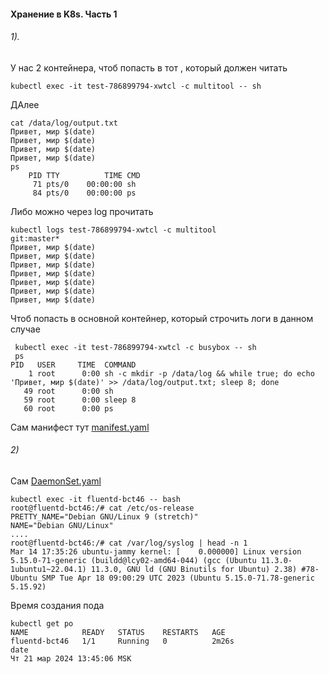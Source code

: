 #### Хранение в K8s. Часть 1

###### 1).
У нас 2 контейнера, чтоб попасть в тот , который должен читать

```shell
kubectl exec -it test-786899794-xwtcl -c multitool -- sh
```
ДАлее
```
cat /data/log/output.txt
Привет, мир $(date)
Привет, мир $(date)
Привет, мир $(date)
Привет, мир $(date)
ps
    PID TTY          TIME CMD
     71 pts/0    00:00:00 sh
     84 pts/0    00:00:00 ps
```
Либо можно через log прочитать
```
kubectl logs test-786899794-xwtcl -c multitool                                                                                                                                            git:master*
Привет, мир $(date)
Привет, мир $(date)
Привет, мир $(date)
Привет, мир $(date)
Привет, мир $(date)
Привет, мир $(date)
Привет, мир $(date)
```
Чтоб попасть в основной контейнер, который строчить логи в данном случае

```
 kubectl exec -it test-786899794-xwtcl -c busybox -- sh
 ps
PID   USER     TIME  COMMAND
    1 root      0:00 sh -c mkdir -p /data/log && while true; do echo 'Привет, мир $(date)' >> /data/log/output.txt; sleep 8; done
   49 root      0:00 sh
   59 root      0:00 sleep 8
   60 root      0:00 ps
```
Сам манифест тут [manifest.yaml](manifest/manifest.yaml)

###### 2)

Сам [DaemonSet.yaml](manifest/DaemonSet.yaml)
```
kubectl exec -it fluentd-bct46 -- bash
root@fluentd-bct46:/# cat /etc/os-release
PRETTY_NAME="Debian GNU/Linux 9 (stretch)"
NAME="Debian GNU/Linux"
....
root@fluentd-bct46:/# cat /var/log/syslog | head -n 1
Mar 14 17:35:26 ubuntu-jammy kernel: [    0.000000] Linux version 5.15.0-71-generic (buildd@lcy02-amd64-044) (gcc (Ubuntu 11.3.0-1ubuntu1~22.04.1) 11.3.0, GNU ld (GNU Binutils for Ubuntu) 2.38) #78-Ubuntu SMP Tue Apr 18 09:00:29 UTC 2023 (Ubuntu 5.15.0-71.78-generic 5.15.92)
```

Время создания пода
```
kubectl get po
NAME            READY   STATUS    RESTARTS   AGE
fluentd-bct46   1/1     Running   0          2m26s
date
Чт 21 мар 2024 13:45:06 MSK
```
